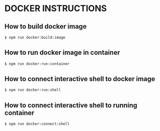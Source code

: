 # DOCKER INSTRUCTIONS

## How to build docker image
```sh
$ npm run docker:build:image
```

## How to run docker image in container
```sh
$ npm run docker:run:container
```

## How to connect interactive shell to docker image
```sh
$ npm run docker:run:shell
```

## How to connect interactive shell to running container
```sh
$ npm run docker:connect:shell
```